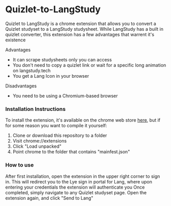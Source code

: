 # Quizlet-to-LangStudy
Quizlet to LangStudy is a chrome extension that allows you to convert a Quizlet studyset to a LangStudy studysheet. While LangStudy has a built in quizlet converter, this extension has a few advantages that warrent it's existence

Advantages
- It can scrape studysheets only you can access
- You don't need to copy a quizlet link or wait for a specific long animation on langstudy.tech
- You get a Lang Icon in your browser

Disadvantages
- You need to be using a Chromium-based browser

### Installation Instructions
To install the extension, it's available on the chrome web store <a href='https://chrome.google.com/webstore/detail/quizlet-to-langstudy/ckmfofefmcaieajjkelnakglpkkmeomd/related'>here</a>, but
if for some reason you want to compile it yourself:
1) Clone or download this repository to a folder
2) Visit chrome://extensions
3) Click "Load unpacked"
4) Point chrome to the folder that contains "mainfest.json"

### How to use
After first installation, open the extension in the upper right corner to sign in. This will redirect you to the Lye sign in portal for Lang, where upon entering your credentials the extension will authenticate you
Once completed, simply navigate to any Quizlet studyset page. Open the extension again, and click "Send to Lang"
